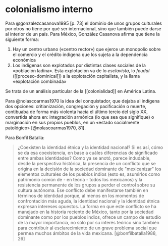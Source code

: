 # colonialismo interno
Para @gonzalezcasanova1995 [p. 73] el dominio de unos grupos culturales por otros no tiene por qué ser internacional, sino que también puede darse al interior de un país. Para México, González Casanova afirma que tiene la siguiente forma:

1. Hay un centro urbano («centro rector») que ejerce un monopolio sobre el comercio y el crédito indígena que los sujeta a la dependencia económica
2. Los indígenas son explotados por distintas clases sociales de la «población ladina». Esta explotación va de lo *esclavista*, lo *feudal* ([[proceso-dominical]]) a la explotación capitalista, y la llama «explotación combinada»

Se trata de un análisis particular de la [[colonialidad]] en América Latina.

Para @nolascoarmas1970 la idea del conquistador, que dejaba al indígena dos opciones: critianización, congregación y pacificación o muerte, contibuaba de forma más violenta hacia el último tercio del siglo XX, convertida ahora en: integración armónica (lo que sea que signifique) o marginación en sus propios pueblos, en un «estado socialmente patológico» [@nolascoarmas1970, 81].

Para Bonfil Batalla:

> ¿Coexisten la identidad étnica y la identidad nacional? Si es así, cómo se da esa coexistencia, en base a cuáles diferencias de significado entre ambas identidades? Como ya se anotó, parece indudable, desde la perspectiva histórica, la presencia de un conflicto que se origina en la decisión de la sociedad dominante de "mexicanizar" los elementos culturales de los pueblos indios (esto es, asumirlos como patrimonio común de - en teoría - todos los mexicanos) y la resistencia permanente de los grupos a perder el control sobre su cultura autónoma. Ese conflicto debe manifestarse también en términos de identidad porque, al menos en los momentos de confrontación más aguda, la identidad nacional y la identidad étnica expresan intereses opuestos. La forma en que este conflicto se ha manejado en la historia reciente de México, tanto por la sociedad dominante como por los pueblos indios, ofrece un campo de estudio de la mayor importancia, no sólo por su interés teórico sino también para contribuir al esclarecimiento de un grave problema social que permea muchos ámbitos de la vida mexicana. [@bonfilbatalla1988, 26]
